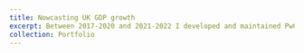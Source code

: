 ```yaml
---
title: Nowcasting UK GDP growth
excerpt: Between 2017-2020 and 2021-2022 I developed and maintained PwC's Nowcasting Model for GDP growth, which we initially launched and [published](https://www.pwc.co.uk/economic-services/ukeo/pwcukeo-section4-nowcasting-july-2017.pdf) in July 2017.  The main idea behind this project was to leverage higher frequency (i.e. daily-monthly) economic indicators to provide an early prediction of lower frequency (i.e. quarterly) GDP growth releases by the ONS. The first model we developed used standard high-dimensional linear regression methods with elastic net penalties. In later iterations, I developed and implemented high-dimensional Bayesian regression models with novel shrinkage priors and a bespoke Markov Chain Monte Carlo (MCMC) algorithm. This  enabled us to more reliably adapt to the inherent sparsity in the data, incorporate in prior knowledge about key economic relationships, and quantify uncertainty around point estimates. Our forecasts were on average within 0.1% of the predicted quarterly GDP growth in out of sample testing.
collection: Portfolio
---
```

